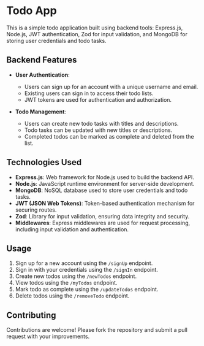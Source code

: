 
# Todo App

This is a simple todo application built using backend tools: Express.js, Node.js, JWT authentication, Zod for input validation, and MongoDB for storing user credentials and todo tasks.

## Backend Features

- **User Authentication**:
  - Users can sign up for an account with a unique username and email.
  - Existing users can sign in to access their todo lists.
  - JWT tokens are used for authentication and authorization.

- **Todo Management**:
  - Users can create new todo tasks with titles and descriptions.
  - Todo tasks can be updated with new titles or descriptions.
  - Completed todos can be marked as complete and deleted from the list.

## Technologies Used

- **Express.js**: Web framework for Node.js used to build the backend API.
- **Node.js**: JavaScript runtime environment for server-side development.
- **MongoDB**: NoSQL database used to store user credentials and todo tasks.
- **JWT (JSON Web Tokens)**: Token-based authentication mechanism for securing routes.
- **Zod**: Library for input validation, ensuring data integrity and security.
- **Middlewares**: Express middlewares are used for request processing, including input validation and authentication.


## Usage

1. Sign up for a new account using the `/signUp` endpoint.
2. Sign in with your credentials using the `/signIn` endpoint.
3. Create new todos using the `/newTodos` endpoint.
4. View todos using the ` /myTodos ` endpoint.
5. Mark todo as complete using the ` /updateTodos ` endpoint.
6. Delete todos using the ` /removeTodo ` endpoint.

## Contributing

Contributions are welcome! Please fork the repository and submit a pull request with your improvements.
